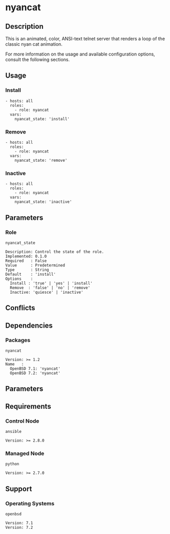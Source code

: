 # nyancat

## Description

This is an animated, color, ANSI-text telnet server that renders a loop of the
classic nyan cat animation.

For more information on the usage and available configuration options,
consult the following sections.

## Usage

### Install

```
- hosts: all
  roles:
    - role: nyancat
  vars:
    nyancat_state: 'install'
```

### Remove

```
- hosts: all
  roles:
    - role: nyancat
  vars:
    nyancat_state: 'remove'
```

### Inactive

```
- hosts: all
  roles:
    - role: nyancat
  vars:
    nyancat_state: 'inactive'
```

## Parameters

### Role

`nyancat_state`

    Description: Control the state of the role.
    Implemented: 0.1.0
    Required   : False
    Value      : Predetermined
    Type       : String
    Default    : 'install'
    Options    :
      Install : 'true' | 'yes' | 'install'
      Remove  : 'false' | 'no' | 'remove'
      Inactive: 'quiesce' | 'inactive'

## Conflicts

## Dependencies

### Packages

`nyancat`

    Version: >= 1.2
    Name   :
      OpenBSD 7.1: 'nyancat'
      OpenBSD 7.2: 'nyancat'

## Parameters

## Requirements

### Control Node

`ansible`

    Version: >= 2.8.0

### Managed Node

`python`

    Version: >= 2.7.0

## Support

### Operating Systems

`openbsd`

    Version: 7.1
    Version: 7.2
